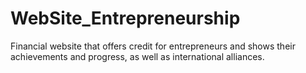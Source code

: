 # WebSite_Entrepreneurship
Financial website that offers credit for entrepreneurs and shows their achievements and progress, as well as international alliances.
